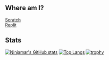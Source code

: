 ## Where am I?
[Scratch](https://scratch.mit.edu/users/ninjamar)  
[Replit](https://replit.com/@ninjamar)
## Stats
[![Ninjamar's GitHub stats](https://github-readme-stats.vercel.app/api?username=ninjamar&count_private=true)](https://github.com/anuraghazra/github-readme-stats)
[![Top Langs](https://github-readme-stats.vercel.app/api/top-langs/?username=ninjamar&langs_count=10)](https://github.com/anuraghazra/github-readme-stats)
[![trophy](https://github-profile-trophy.vercel.app/?username=ninjamar)](https://github.com/ryo-ma/github-profile-trophy)
